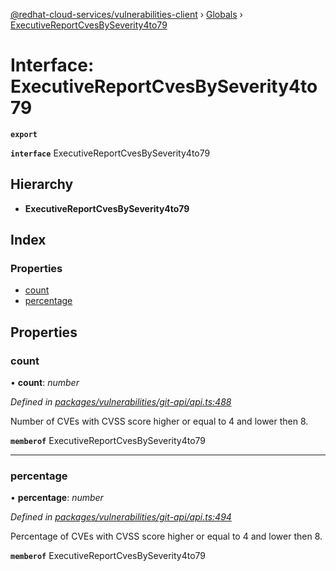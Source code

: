 [@redhat-cloud-services/vulnerabilities-client](../README.md) › [Globals](../globals.md) › [ExecutiveReportCvesBySeverity4to79](executivereportcvesbyseverity4to79.md)

# Interface: ExecutiveReportCvesBySeverity4to79

**`export`** 

**`interface`** ExecutiveReportCvesBySeverity4to79

## Hierarchy

* **ExecutiveReportCvesBySeverity4to79**

## Index

### Properties

* [count](executivereportcvesbyseverity4to79.md#count)
* [percentage](executivereportcvesbyseverity4to79.md#percentage)

## Properties

###  count

• **count**: *number*

*Defined in [packages/vulnerabilities/git-api/api.ts:488](https://github.com/Hyperkid123/javascript-clients/blob/master/packages/vulnerabilities/git-api/api.ts#L488)*

Number of CVEs with CVSS score higher or equal to 4 and lower then 8.

**`memberof`** ExecutiveReportCvesBySeverity4to79

___

###  percentage

• **percentage**: *number*

*Defined in [packages/vulnerabilities/git-api/api.ts:494](https://github.com/Hyperkid123/javascript-clients/blob/master/packages/vulnerabilities/git-api/api.ts#L494)*

Percentage of CVEs with CVSS score higher or equal to 4 and lower then 8.

**`memberof`** ExecutiveReportCvesBySeverity4to79
